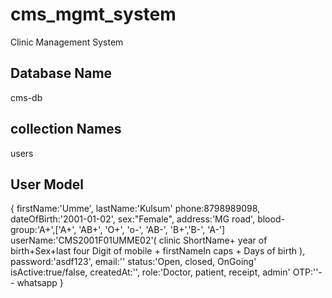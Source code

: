 # cms_mgmt_system

Clinic Management System

## Database Name

cms-db

## collection Names

users

## User Model

{
firstName:'Umme',
lastName:'Kulsum'
phone:8798989098,
dateOfBirth:'2001-01-02',
sex:"Female",
address:'MG road',
blood-group:'A+',['A+', 'AB+', 'O+', 'o-', 'AB-', 'B+','B-', 'A-']
userName:'CMS2001F01UMME02'( clinic ShortName+ year of birth+Sex+last four
Digit of mobile + firstNameIn caps + Days of birth ),
password:'asdf123',
email:''
status:'Open, closed, OnGoing'
isActive:true/false,
createdAt:'',
role:'Doctor, patient, receipt, admin'
OTP:''-- whatsapp
}
